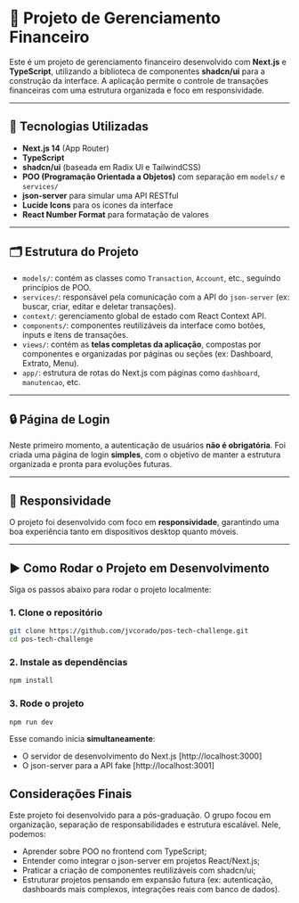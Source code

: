# 💸 Projeto de Gerenciamento Financeiro

Este é um projeto de gerenciamento financeiro desenvolvido com **Next.js** e **TypeScript**, utilizando a biblioteca de componentes **shadcn/ui** para a construção da interface. A aplicação permite o controle de transações financeiras com uma estrutura organizada e foco em responsividade.

---

## 🧱 Tecnologias Utilizadas

- **Next.js 14** (App Router)
- **TypeScript**
- **shadcn/ui** (baseada em Radix UI e TailwindCSS)
- **POO (Programação Orientada a Objetos)** com separação em `models/` e `services/`
- **json-server** para simular uma API RESTful
- **Lucide Icons** para os ícones da interface
- **React Number Format** para formatação de valores

---

## 🗂️ Estrutura do Projeto

- `models/`: contém as classes como `Transaction`, `Account`, etc., seguindo princípios de POO.
- `services/`: responsável pela comunicação com a API do `json-server` (ex: buscar, criar, editar e deletar transações).
- `context/`: gerenciamento global de estado com React Context API.
- `components/`: componentes reutilizáveis da interface como botões, inputs e itens de transações.
- `views/`: contém as **telas completas da aplicação**, compostas por componentes e organizadas por páginas ou seções (ex: Dashboard, Extrato, Menu).
- `app/`: estrutura de rotas do Next.js com páginas como `dashboard`, `manutencao`, etc.

---

## 🔒 Página de Login

Neste primeiro momento, a autenticação de usuários **não é obrigatória**. Foi criada uma página de login **simples**, com o objetivo de manter a estrutura organizada e pronta para evoluções futuras.

---

## 📱 Responsividade

O projeto foi desenvolvido com foco em **responsividade**, garantindo uma boa experiência tanto em dispositivos desktop quanto móveis.

---

## ▶️ Como Rodar o Projeto em Desenvolvimento

Siga os passos abaixo para rodar o projeto localmente:

### 1. Clone o repositório

```bash
git clone https://github.com/jvcorado/pos-tech-challenge.git
cd pos-tech-challenge
```

### 2. Instale as dependências
```bash
npm install
```

### 3. Rode o projeto
```bash
npm run dev
```
Esse comando inicia **simultaneamente**:
- O servidor de desenvolvimento do Next.js [http://localhost:3000]
- O json-server para a API fake [http://localhost:3001]

## Considerações Finais
Este projeto foi desenvolvido para a pós-graduação. O grupo focou em organização, separação de responsabilidades e estrutura escalável. Nele, podemos:
- Aprender sobre POO no frontend com TypeScript;
- Entender como integrar o json-server em projetos React/Next.js;
- Praticar a criação de componentes reutilizáveis com shadcn/ui;
- Estruturar projetos pensando em expansão futura (ex: autenticação, dashboards mais complexos, integrações reais com banco de dados).